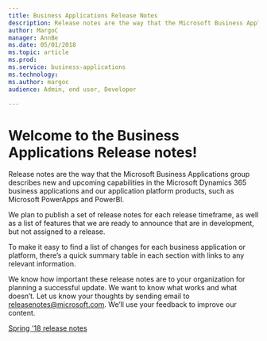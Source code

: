 ```yaml
---
title: Business Applications Release Notes
description: Release notes are the way that the Microsoft Business Applications group describes new and upcoming capabilities in the Microsoft Dynamics 365 business applications and our application platform products, such as Microsoft PowerApps and PowerBI.
author: MargoC
manager: AnnBe
ms.date: 05/01/2018
ms.topic: article
ms.prod: 
ms.service: business-applications
ms.technology: 
ms.author: margoc
audience: Admin, end user, Developer

---
```


# Welcome to the Business Applications Release notes!

Release notes are the way that the Microsoft Business Applications group describes new and upcoming capabilities in the Microsoft Dynamics 365 business applications and our application platform products, such as Microsoft PowerApps and PowerBI.

We plan to publish a set of release notes for each release timeframe, as well as a list of features that we are ready to announce that are in development, but not assigned to a release. 

To make it easy to find a list of changes for each business application or platform, there’s a quick summary table in each section with links to any relevant information. 

We know how important these release notes are to your organization for planning a successful update. We want to know what works and what doesn’t. Let us know your thoughts by sending email to [releasenotes@microsoft.com](mailto:releasenotes@microsoft.com). We’ll use your feedback to improve our content.


[Spring '18 release notes](Spring18/release-overview.md)
